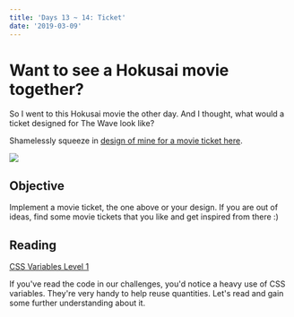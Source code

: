 ```yaml
---
title: 'Days 13 ~ 14: Ticket'
date: '2019-03-09'
---
```


# Want to see a Hokusai movie together?

So I went to this Hokusai movie the other day.
And I thought, what would a ticket designed for The Wave look like?

Shamelessly squeeze in [design of mine for a movie ticket here](https://codepen.io/wgao19/pen/pqmVMg).

![](https://i.imgur.com/Zdv7hVe.png)

## Objective

Implement a movie ticket, the one above or your design.
If you are out of ideas, find some movie tickets that you like and get inspired from there :)

## Reading

[CSS Variables Level 1](https://www.w3.org/TR/css-variables-1/)

If you've read the code in our challenges, you'd notice a heavy use of CSS variables.
They're very handy to help reuse quantities.
Let's read and gain some further understanding about it.

<!-- TODO: Add questions here -->
